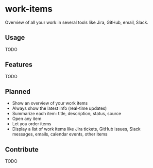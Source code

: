 # work-items

Overview of all your work in several tools like Jira, GitHub, email, Slack.

## Usage

TODO

## Features

TODO

## Planned

- Show an overview of your work items 
- Always show the latest info (real-time updates)
- Summarize each item: title, description, status, source 
- Open any item
- Let you order items 
- Display a list of work items like Jira tickets, GitHub issues, Slack messages, emails, calendar events, other items 

## Contribute

TODO